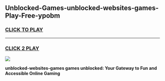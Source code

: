 
## Unblocked-Games-unblocked-websites-games-Play-Free-ypobm
<h3>
<a href="https://premium76.site?title=unblocked-websites-games&ref=18A1">CLICK TO PLAY</a></h3>
<hr>

<h3>
<a href="https://premium76.site?title=unblocked-websites-games&ref=18A1">CLICK 2 PLAY</a>
  
</h3>

<a href="https://premium76.site?title=unblocked-websites-games&ref=18A1"><img src="https://clearcache.store/games.png"></a>


**unblocked-websites-games games unblocked: Your Gateway to Fun and Accessible Online Gaming**
